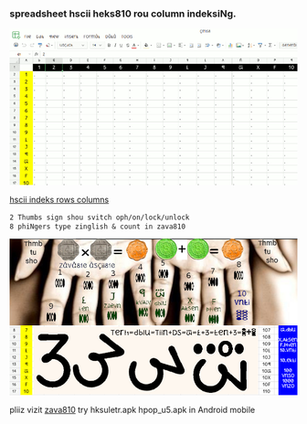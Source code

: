 ### spreadsheet hscii heks810 rou column indeksiNg.

<img src="calendar_zoho1.gif" alt="spreadsheet mathematics"></img>

<a href="https://sheet.zoho.com/sheet/open/nylx087eafd0305ad476cadd997f3d060787d">hscii indeks rows columns</a>

```
2 Thumbs sign shou svitch oph/on/lock/unlock
8 phiNgers type zinglish & count in zava810
```

<img src="zoho_hscii810_indeksiNg2.png" alt="spreadsheet mathematics"></img>

pliiz vizit [zava810][1] try hksuletr.apk hpop_u5.apk in Android mobile



[1]: http://github.com/zava810/zava810

[i1_82grls]: https://github.com/zava810/kontent/blob/main/imez/mni810/8ane2grls.png
[i2vntana]: https://github.com/zava810/kontent/blob/main/imez/mni810/vntana.200.jpg
[i3]: https://github.com/zava810/kontent/blob/main/imez/mni810/no2550.jpg
[i4]: https://github.com/zava810/kontent/blob/main/imez/mni810/heksoinvaluetodAy.mp4
[i5]: ./kaunt_on_phifgqrs.jpeg
